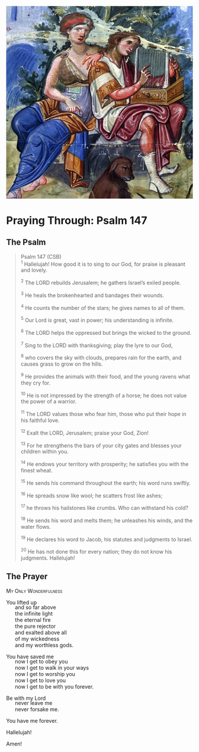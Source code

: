 <img class="intro-right" src="art-paris-psalter.jpg">

<style>
  li {list-style-type: none;}
  p + ul {
    margin-top: -18px;
}
</style>

# Praying Through: Psalm 147

## The Psalm

>Psalm 147 (CSB)  
><sup>1</sup> Hallelujah! How good it is to sing to our God, for praise is pleasant and lovely. 
>
><sup>2</sup> The LORD rebuilds Jerusalem; he gathers Israel’s exiled people. 
>
><sup>3</sup> He heals the brokenhearted and bandages their wounds. 
>
><sup>4</sup> He counts the number of the stars; he gives names to all of them. 
>
><sup>5</sup> Our Lord is great, vast in power; his understanding is infinite. 
>
><sup>6</sup> The LORD helps the oppressed but brings the wicked to the ground. 
>
><sup>7</sup> Sing to the LORD with thanksgiving; play the lyre to our God, 
>
><sup>8</sup> who covers the sky with clouds, prepares rain for the earth, and causes grass to grow on the hills. 
>
><sup>9</sup> He provides the animals with their food, and the young ravens what they cry for. 
>
><sup>10</sup> He is not impressed by the strength of a horse; he does not value the power of a warrior. 
>
><sup>11</sup> The LORD values those who fear him, those who put their hope in his faithful love. 
>
><sup>12</sup> Exalt the LORD, Jerusalem; praise your God, Zion! 
>
><sup>13</sup> For he strengthens the bars of your city gates and blesses your children within you. 
>
><sup>14</sup> He endows your territory with prosperity; he satisfies you with the finest wheat. 
>
><sup>15</sup> He sends his command throughout the earth; his word runs swiftly. 
>
><sup>16</sup> He spreads snow like wool; he scatters frost like ashes; 
>
><sup>17</sup> he throws his hailstones like crumbs. Who can withstand his cold? 
>
><sup>18</sup> He sends his word and melts them; he unleashes his winds, and the water flows. 
>
><sup>19</sup> He declares his word to Jacob, his statutes and judgments to Israel. 
>
><sup>20</sup> He has not done this for every nation; they do not know his judgments. Hallelujah!

## The Prayer

<div style="font-variant: small-caps;">
My Only Wonderfulness
</div>

You lifted up
* and so far above
* the infinite light
* the eternal fire
* the pure rejector
* and exalted above all
* of my wickedness
* and my worthless gods.

You have saved me
* now I get to obey you
* now I get to walk in your ways
* now I get to worship you
* now I get to love you
* now I get to be with you forever.

Be with my Lord
* never leave me
* never forsake me.

You have me forever.

Hallelujah!

Amen!
